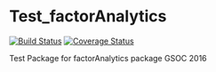 # Test_factorAnalytics 

[![Build Status](https://travis-ci.org/AvinashAcharya/Test_factorAnalytics.svg?branch=master)](https://travis-ci.org/AvinashAcharya/Test_factorAnalytics) [![Coverage Status](https://coveralls.io/repos/github/AvinashAcharya/Test_factorAnalytics/badge.svg?branch=master)](https://coveralls.io/github/AvinashAcharya/Test_factorAnalytics?branch=master)

Test Package for factorAnalytics package GSOC 2016

